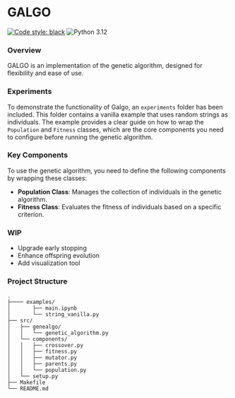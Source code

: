 # GALGO

[![Code style: black](https://img.shields.io/badge/code%20style-black-000000.svg)](https://github.com/psf/black) 
![Python 3.12](https://img.shields.io/badge/python-3.12-blue)

### Overview

GALGO is an implementation of the genetic algorithm, designed for flexibility and ease of use.

### Experiments

To demonstrate the functionality of Galgo, an `experiments` folder has been included. This folder contains a vanilla example that uses random strings as individuals. The example provides a clear guide on how to wrap the `Population` and `Fitness` classes, which are the core components you need to configure before running the genetic algorithm.

### Key Components

To use the genetic algorithm, you need to define the following components by wrapping these classes:

- **Population Class**: Manages the collection of individuals in the genetic algorithm.
- **Fitness Class**: Evaluates the fitness of individuals based on a specific criterion.


### WIP

- Upgrade early stopping
- Enhance offspring evolution
- Add visualization tool

### Project Structure

    .
    ├──── examples/
    │       ├── main.ipynb
    │       └── string_vanilla.py
    ├── src/
    │   ├── genealgo/
    │   │   └── genetic_algorithm.py
    │   └── components/
    │   │   ├── crossover.py
    │   │   ├── fitness.py
    │   │   ├── mutator.py
    │   │   ├── parents.py
    │   │   └── population.py
    │   └── setup.py
    ├── Makefile
    └── README.md